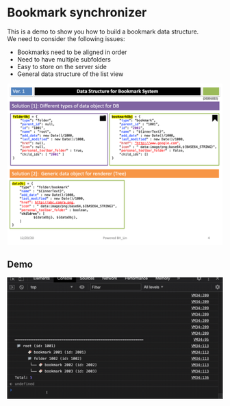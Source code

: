 # Bookmark synchronizer

This is a demo to show you how to build a bookmark data structure.  
We need to consider the following issues:  
- Bookmarks need to be aligned in order  
- Need to have multiple subfolders  
- Easy to store on the server side  
- General data structure of the list view   


![](./Slide4.png)

## Demo
![](./demo.gif)
